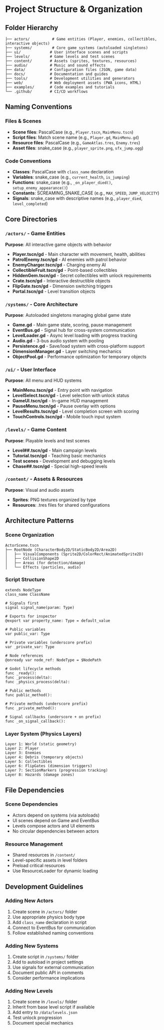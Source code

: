 # Project Structure & Organization

## Folder Hierarchy

```
├── actors/          # Game entities (Player, enemies, collectibles, interactive objects)
├── systems/         # Core game systems (autoloaded singletons)
├── ui/             # User interface scenes and scripts
├── levels/         # Game levels and test scenes
├── content/        # Assets (sprites, textures, resources)
├── audio/          # Music and sound effects
├── data/           # Configuration files (JSON, game data)
├── docs/           # Documentation and guides
├── tools/          # Development utilities and generators
├── web/            # Web deployment assets (PWA icons, HTML)
├── examples/       # Code examples and tutorials
└── .github/        # CI/CD workflows
```

## Naming Conventions

### Files & Scenes
- **Scene files**: PascalCase (e.g., `Player.tscn`, `MainMenu.tscn`)
- **Script files**: Match scene name (e.g., `Player.gd`, `MainMenu.gd`)
- **Resource files**: PascalCase (e.g., `GameAtlas.tres`, `Enemy.tres`)
- **Asset files**: snake_case (e.g., `player_sprite.png`, `sfx_jump.ogg`)

### Code Conventions
- **Classes**: PascalCase with `class_name` declaration
- **Variables**: snake_case (e.g., `current_health`, `is_jumping`)
- **Functions**: snake_case (e.g., `_on_player_died()`, `setup_enemy_appearance()`)
- **Constants**: SCREAMING_SNAKE_CASE (e.g., `MAX_SPEED`, `JUMP_VELOCITY`)
- **Signals**: snake_case with descriptive names (e.g., `player_died`, `level_completed`)

## Core Directories

### `/actors/` - Game Entities
**Purpose**: All interactive game objects with behavior
- **Player.tscn/gd** - Main character with movement, health, abilities
- **PatrolEnemy.tscn/gd** - AI enemies with patrol behavior
- **EnemyCharger.tscn/gd** - Charging enemy AI
- **CollectibleFruit.tscn/gd** - Point-based collectibles
- **HiddenGem.tscn/gd** - Secret collectibles with unlock requirements
- **Crate.tscn/gd** - Interactive destructible objects
- **FlipGate.tscn/gd** - Dimension switching triggers
- **Portal.tscn/gd** - Level transition objects

### `/systems/` - Core Architecture
**Purpose**: Autoloaded singletons managing global game state
- **Game.gd** - Main game state, scoring, pause management
- **EventBus.gd** - Signal hub for cross-system communication
- **LevelLoader.gd** - Async level loading with progress tracking
- **Audio.gd** - 3-bus audio system with pooling
- **Persistence.gd** - Save/load system with cross-platform support
- **DimensionManager.gd** - Layer switching mechanics
- **ObjectPool.gd** - Performance optimization for temporary objects

### `/ui/` - User Interface
**Purpose**: All menu and HUD systems
- **MainMenu.tscn/gd** - Entry point with navigation
- **LevelSelect.tscn/gd** - Level selection with unlock status
- **GameUI.tscn/gd** - In-game HUD management
- **PauseMenu.tscn/gd** - Pause overlay with options
- **LevelResults.tscn/gd** - Level completion screen with scoring
- **TouchControls.tscn/gd** - Mobile touch input system

### `/levels/` - Game Content
**Purpose**: Playable levels and test scenes
- **Level##.tscn/gd** - Main campaign levels
- **Tutorial.tscn/gd** - Teaching basic mechanics
- **Test scenes** - Development and debugging levels
- **Chase##.tscn/gd** - Special high-speed levels

### `/content/` - Assets & Resources
**Purpose**: Visual and audio assets
- **Sprites**: PNG textures organized by type
- **Resources**: .tres files for shared configurations
 

## Architecture Patterns

### Scene Organization
```
ActorScene.tscn
├── RootNode (CharacterBody2D/StaticBody2D/Area2D)
│   ├── VisualComponents (Sprite2D/ColorRect/AnimatedSprite2D)
│   ├── CollisionShape2D
│   ├── Areas (for detection/damage)
│   └── Effects (particles, audio)
```

### Script Structure
```gdscript
extends NodeType
class_name ClassName

# Signals first
signal signal_name(param: Type)

# Exports for inspector
@export var property_name: Type = default_value

# Public variables
var public_var: Type

# Private variables (underscore prefix)
var _private_var: Type

# Node references
@onready var node_ref: NodeType = $NodePath

# Godot lifecycle methods
func _ready():
func _process(delta):
func _physics_process(delta):

# Public methods
func public_method():

# Private methods (underscore prefix)
func _private_method():

# Signal callbacks (underscore + on prefix)
func _on_signal_callback():
```

### Layer System (Physics Layers)
```
Layer 1: World (static geometry)
Layer 2: Player
Layer 3: Enemies  
Layer 4: Debris (temporary objects)
Layer 5: Collectibles
Layer 6: FlipGates (dimension triggers)
Layer 7: SectionMarkers (progression tracking)
Layer 8: Hazards (damage zones)
```

## File Dependencies

### Scene Dependencies
- Actors depend on systems (via autoloads)
- UI scenes depend on Game and EventBus
- Levels compose actors and UI elements
- No circular dependencies between actors

### Resource Management
- Shared resources in `/content/`
- Level-specific assets in level folders
- Preload critical resources
- Use ResourceLoader for dynamic loading

## Development Guidelines

### Adding New Actors
1. Create scene in `/actors/` folder
2. Use appropriate physics body type
3. Add `class_name` declaration in script
4. Connect to EventBus for communication
5. Follow established naming conventions

### Adding New Systems
1. Create script in `/systems/` folder
2. Add to autoload in project settings
3. Use signals for external communication
4. Document public API in comments
5. Consider performance implications

### Adding New Levels
1. Create scene in `/levels/` folder
2. Inherit from base level script if available
3. Add entry to `/data/levels.json`
4. Test unlock progression
5. Document special mechanics